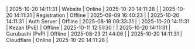 | 2025-10-20 14:11:31 | Website | Online | 2025-10-20 14:11:28 |
| 2025-10-20 14:11:31 | Registration | Offline | 2025-09-09 16:40:23 |
| 2025-10-20 14:11:31 | Auth Server | Offline | 2025-08-18 09:33:31 |
| 2025-10-20 14:11:31 | Kezan (PvE) | Offline | 2025-10-11 12:51:30 |
| 2025-10-20 14:11:31 | Gurubashi (PvP) | Offline | 2025-08-23 21:44:06 |
| 2025-10-20 14:11:31 | Cloudflare | Online | 2025-10-20 14:11:28 |
